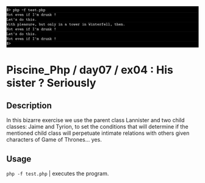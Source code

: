 <img src="../../resources/images/jaime.png" width="1200">

# Piscine_Php / day07 / ex04 : His sister ? Seriously

## Description
In this bizarre exercise we use the parent class Lannister and two child classes: Jaime and Tyrion, to set the conditions that will determine if the mentioned child class will perpetuate intimate relations with others given characters of Game of Thrones... yes.

## Usage
`php -f test.php` | executes the program.
